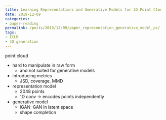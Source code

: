 ```yaml
---
title: Learning Representations and Generative Models for 3D Point Clouds
date: 2019-12-09
categories:
- paper-reading
permalink: /posts/2019/12/09/paper_representation_generative_model_pc/
tags:
- ICLR
- 3D generation
---
```


point cloud
- hard to manipulate in raw form
    - and not suited for generative models
- introducing metrics
    - JSD, coverage, MMD
- representation model
    - 2048 points
    - 1D conv -> encodes points independently
- generative model
    - lGAN: GAN in latent space
    - shape completion
